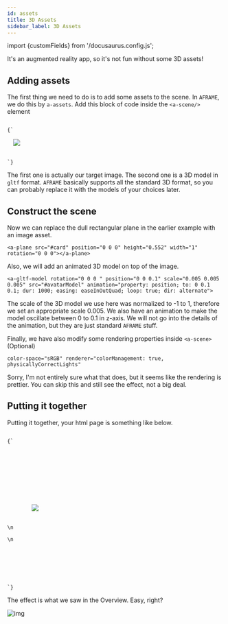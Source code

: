 ```yaml
---
id: assets 
title: 3D Assets 
sidebar_label: 3D Assets 
---
```


import {customFields} from '/docusaurus.config.js';

It's an augmented reality app, so it's not fun without some 3D assets!

## Adding assets
The first thing we need to do is to add some assets to the scene. In `AFRAME`, we do this by `a-assets`. Add this block of code inside the `<a-scene/>` element

<code>
{`
<a-assets>
  <img id="card" src="https://cdn.jsdelivr.net/gh/hiukim/mind-ar-js@${customFields.libVersion}/examples/image-tracking/assets/card-example/card.png" />
  <a-asset-item id="avatarModel" src="https://cdn.jsdelivr.net/gh/hiukim/mind-ar-js@${customFields.libVersion}/examples/image-tracking/assets/card-example/softmind/scene.gltf"></a-asset-item>
</a-assets>
`}
</code>

The first one is actually our target image. The second one is a 3D model in `gltf` format. `AFRAME` basically supports all the standard 3D format, so you can probably replace it with the models of your choices later. 

## Construct the scene
Now we can replace the dull rectangular plane in the earlier example with an image asset.

```
<a-plane src="#card" position="0 0 0" height="0.552" width="1" rotation="0 0 0"></a-plane>
```

Also, we will add an animated 3D model on top of the image.

```
<a-gltf-model rotation="0 0 0 " position="0 0 0.1" scale="0.005 0.005 0.005" src="#avatarModel" animation="property: position; to: 0 0.1 0.1; dur: 1000; easing: easeInOutQuad; loop: true; dir: alternate">
```

The scale of the 3D model we use here was normalized to -1 to 1, therefore we set an appropriate scale 0.005. We also have an animation to make the model oscillate between 0 to 0.1 in z-axis. We will not go into the details of the animation, but they are just standard `AFRAME` stuff. 

Finally, we have also modify some rendering properties inside `<a-scene>` (Optional)

```
color-space="sRGB" renderer="colorManagement: true, physicallyCorrectLights"
```

Sorry, I'm not entirely sure what that does, but it seems like the rendering is prettier. You can skip this and still see the effect, not a big deal.

## Putting it together

Putting it together, your html page is something like below.

<code>
{`
<html>
  <head>
    <meta name="viewport" content="width=device-width, initial-scale=1" />
    <script src="https://cdn.jsdelivr.net/gh/hiukim/mind-ar-js@${customFields.libVersion}/dist/mindar-image.prod.js"></script>
    <script src="https://aframe.io/releases/1.2.0/aframe.min.js"></script>
    <script src="https://cdn.jsdelivr.net/gh/hiukim/mind-ar-js@${customFields.libVersion}/dist/mindar-image-aframe.prod.js"></script>
  </head>
  <body>
    <a-scene mindar-image="imageTargetSrc: ./targets.mind; showStats: true;" color-space="sRGB" renderer="colorManagement: true, physicallyCorrectLights" vr-mode-ui="enabled: false" device-orientation-permission-ui="enabled: false">
      <a-assets>
        <img id="card" src="https://cdn.jsdelivr.net/gh/hiukim/mind-ar-js@${customFields.libVersion}/examples/image-tracking/assets/card-example/card.png" />
        <a-asset-item id="avatarModel" src="https://cdn.jsdelivr.net/gh/hiukim/mind-ar-js@${customFields.libVersion}/examples/image-tracking/assets/card-example/softmind/scene.gltf"></a-asset-item>
      </a-assets>
\n
      <a-camera position="0 0 0" look-controls="enabled: false"></a-camera>
\n
      <a-entity mindar-image-target="targetIndex: 0">
        <a-plane src="#card" position="0 0 0" height="0.552" width="1" rotation="0 0 0"></a-plane>
        <a-gltf-model rotation="0 0 0 " position="0 0 0.1" scale="0.005 0.005 0.005" src="#avatarModel" animation="property: position; to: 0 0.1 0.1; dur: 1000; easing: easeInOutQuad; loop: true; dir: alternate">
      </a-entity>
    </a-scene>
  </body>
</html>
`}
</code>

The effect is what we saw in the Overview. Easy, right?

![img](/img/demo/basic-demo.gif)
